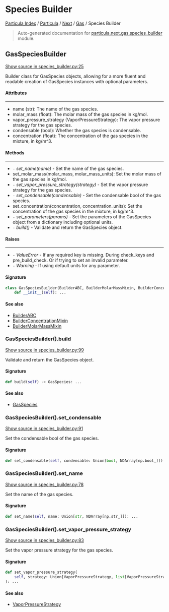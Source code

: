 # Species Builder

[Particula Index](../../../README.md#particula-index) / [Particula](../../index.md#particula) / [Next](../index.md#next) / [Gas](./index.md#gas) / Species Builder

> Auto-generated documentation for [particula.next.gas.species_builder](https://github.com/Gorkowski/particula/blob/main/particula/next/gas/species_builder.py) module.

## GasSpeciesBuilder

[Show source in species_builder.py:25](https://github.com/Gorkowski/particula/blob/main/particula/next/gas/species_builder.py#L25)

Builder class for GasSpecies objects, allowing for a more fluent and
readable creation of GasSpecies instances with optional parameters.

#### Attributes

----------
- name (str): The name of the gas species.
- molar_mass (float): The molar mass of the gas species in kg/mol.
- vapor_pressure_strategy (VaporPressureStrategy): The vapor pressure
    strategy for the gas species.
- condensable (bool): Whether the gas species is condensable.
- concentration (float): The concentration of the gas species in the
    mixture, in kg/m^3.

#### Methods

-------
- `-` *set_name(name)* - Set the name of the gas species.
- set_molar_mass(molar_mass, molar_mass_units): Set the molar mass of the
    gas species in kg/mol.
- `-` *set_vapor_pressure_strategy(strategy)* - Set the vapor pressure strategy
    for the gas species.
- `-` *set_condensable(condensable)* - Set the condensable bool of the gas
    species.
- set_concentration(concentration, concentration_units): Set the
    concentration of the gas species in the mixture, in kg/m^3.
- `-` *set_parameters(params)* - Set the parameters of the GasSpecies object from
    a dictionary including optional units.
- `-` *build()* - Validate and return the GasSpecies object.

#### Raises

------
- `-` *ValueError* - If any required key is missing. During check_keys and
    pre_build_check. Or if trying to set an invalid parameter.
- `-` *Warning* - If using default units for any parameter.

#### Signature

```python
class GasSpeciesBuilder(BuilderABC, BuilderMolarMassMixin, BuilderConcentrationMixin):
    def __init__(self): ...
```

#### See also

- [BuilderABC](../abc_builder.md#builderabc)
- [BuilderConcentrationMixin](../abc_builder.md#builderconcentrationmixin)
- [BuilderMolarMassMixin](../abc_builder.md#buildermolarmassmixin)

### GasSpeciesBuilder().build

[Show source in species_builder.py:99](https://github.com/Gorkowski/particula/blob/main/particula/next/gas/species_builder.py#L99)

Validate and return the GasSpecies object.

#### Signature

```python
def build(self) -> GasSpecies: ...
```

#### See also

- [GasSpecies](./species.md#gasspecies)

### GasSpeciesBuilder().set_condensable

[Show source in species_builder.py:91](https://github.com/Gorkowski/particula/blob/main/particula/next/gas/species_builder.py#L91)

Set the condensable bool of the gas species.

#### Signature

```python
def set_condensable(self, condensable: Union[bool, NDArray[np.bool_]]): ...
```

### GasSpeciesBuilder().set_name

[Show source in species_builder.py:78](https://github.com/Gorkowski/particula/blob/main/particula/next/gas/species_builder.py#L78)

Set the name of the gas species.

#### Signature

```python
def set_name(self, name: Union[str, NDArray[np.str_]]): ...
```

### GasSpeciesBuilder().set_vapor_pressure_strategy

[Show source in species_builder.py:83](https://github.com/Gorkowski/particula/blob/main/particula/next/gas/species_builder.py#L83)

Set the vapor pressure strategy for the gas species.

#### Signature

```python
def set_vapor_pressure_strategy(
    self, strategy: Union[VaporPressureStrategy, list[VaporPressureStrategy]]
): ...
```

#### See also

- [VaporPressureStrategy](./vapor_pressure_strategies.md#vaporpressurestrategy)
